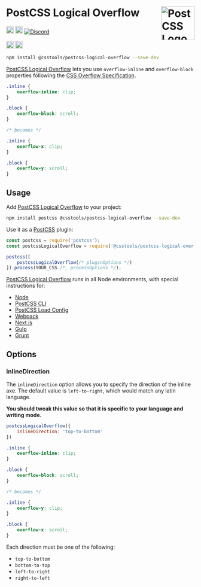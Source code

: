 # PostCSS Logical Overflow [<img src="https://postcss.github.io/postcss/logo.svg" alt="PostCSS Logo" width="90" height="90" align="right">][PostCSS]

[<img alt="npm version" src="https://img.shields.io/npm/v/@csstools/postcss-logical-overflow.svg" height="20">][npm-url] [<img alt="Build Status" src="https://github.com/csstools/postcss-plugins/actions/workflows/test.yml/badge.svg?branch=main" height="20">][cli-url] [<img alt="Discord" src="https://shields.io/badge/Discord-5865F2?logo=discord&logoColor=white">][discord]<br><br>[<img alt="Baseline Status" src="https://cssdb.org/images/badges-baseline/logical-overflow.svg" height="20">][css-url] [<img alt="CSS Standard Status" src="https://cssdb.org/images/badges/logical-overflow.svg" height="20">][css-url] 

```bash
npm install @csstools/postcss-logical-overflow --save-dev
```

[PostCSS Logical Overflow] lets you use `overflow-inline` and `overflow-block` properties following the [CSS Overflow Specification].

```css
.inline {
	overflow-inline: clip;
}

.block {
	overflow-block: scroll;
}

/* becomes */

.inline {
	overflow-x: clip;
}

.block {
	overflow-y: scroll;
}
```

## Usage

Add [PostCSS Logical Overflow] to your project:

```bash
npm install postcss @csstools/postcss-logical-overflow --save-dev
```

Use it as a [PostCSS] plugin:

```js
const postcss = require('postcss');
const postcssLogicalOverflow = require('@csstools/postcss-logical-overflow');

postcss([
	postcssLogicalOverflow(/* pluginOptions */)
]).process(YOUR_CSS /*, processOptions */);
```

[PostCSS Logical Overflow] runs in all Node environments, with special
instructions for:

- [Node](INSTALL.md#node)
- [PostCSS CLI](INSTALL.md#postcss-cli)
- [PostCSS Load Config](INSTALL.md#postcss-load-config)
- [Webpack](INSTALL.md#webpack)
- [Next.js](INSTALL.md#nextjs)
- [Gulp](INSTALL.md#gulp)
- [Grunt](INSTALL.md#grunt)

## Options

### inlineDirection

The `inlineDirection` option allows you to specify the direction of the inline axe. The default value is `left-to-right`, which would match any latin language.

**You should tweak this value so that it is specific to your language and writing mode.**

```js
postcssLogicalOverflow({
	inlineDirection: 'top-to-bottom'
})
```

```css
.inline {
	overflow-inline: clip;
}

.block {
	overflow-block: scroll;
}

/* becomes */

.inline {
	overflow-y: clip;
}

.block {
	overflow-x: scroll;
}
```

Each direction must be one of the following:

- `top-to-bottom`
- `bottom-to-top`
- `left-to-right`
- `right-to-left`

[cli-url]: https://github.com/csstools/postcss-plugins/actions/workflows/test.yml?query=workflow/test
[css-url]: https://cssdb.org/#logical-overflow
[discord]: https://discord.gg/bUadyRwkJS
[npm-url]: https://www.npmjs.com/package/@csstools/postcss-logical-overflow

[PostCSS]: https://github.com/postcss/postcss
[PostCSS Logical Overflow]: https://github.com/csstools/postcss-plugins/tree/main/plugins/postcss-logical-overflow
[CSS Overflow Specification]: https://www.w3.org/TR/css-overflow-3/#overflow-control
